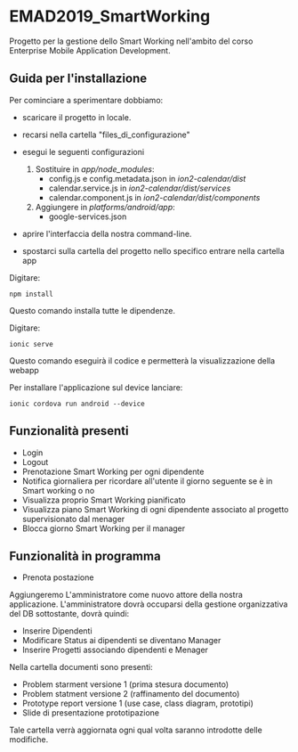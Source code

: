 # EMAD2019_SmartWorking
Progetto per la gestione dello Smart Working nell'ambito del corso Enterprise Mobile Application Development.

## Guida per l'installazione

Per cominciare a sperimentare dobbiamo:

- scaricare il progetto in locale.
- recarsi nella cartella "files_di_configurazione"
- esegui le seguenti configurazioni 
    1. Sostituire in *app/node_modules*:
       - config.js e config.metadata.json in *ion2-calendar/dist*
       - calendar.service.js in *ion2-calendar/dist/services*
       - calendar.component.js in *ion2-calendar/dist/components*
    2. Aggiungere in  *platforms/android/app*:
       -   google-services.json

- aprire l'interfaccia della nostra command-line.
- spostarci sulla cartella del progetto nello specifico entrare nella cartella app

Digitare:

```
npm install
```

Questo comando installa tutte le dipendenze.

Digitare:
```
ionic serve
```

Questo comando eseguirà il codice e permetterà la visualizzazione della webapp 

Per installare l'applicazione sul device lanciare:
```
ionic cordova run android --device
```


## Funzionalità presenti

- Login
- Logout
- Prenotazione Smart Working per ogni dipendente
- Notifica giornaliera per ricordare all'utente il giorno seguente se è in Smart working  o no
- Visualizza proprio Smart Working pianificato
- Visualizza piano Smart Working di ogni dipendente associato al progetto supervisionato dal menager
- Blocca giorno Smart Working per il manager



## Funzionalità in programma

- Prenota postazione



Aggiungeremo L'amministratore come nuovo attore della nostra applicazione. L'amministratore dovrà occuparsi della gestione organizzativa del DB sottostante, dovrà quindi:

- Inserire Dipendenti
- Modificare Status ai dipendenti se diventano Manager
- Inserire Progetti associando dipendenti e Menager 





Nella cartella documenti sono presenti:

- Problem starment versione 1 (prima stesura documento)
- Problem statment versione 2 (raffinamento del documento)
- Prototype report versione 1 (use case, class diagram, prototipi)
- Slide di presentazione prototipazione

Tale cartella verrà aggiornata ogni qual volta saranno introdotte delle modifiche.



